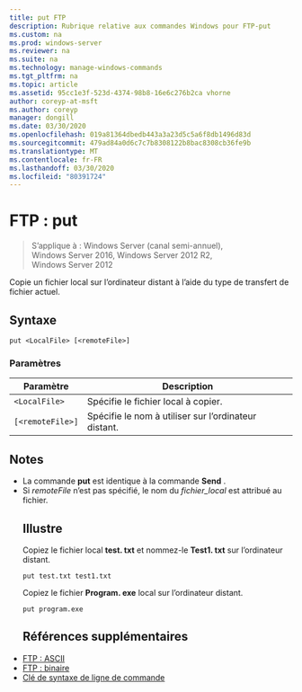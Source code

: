 ```yaml
---
title: put FTP
description: Rubrique relative aux commandes Windows pour FTP-put
ms.custom: na
ms.prod: windows-server
ms.reviewer: na
ms.suite: na
ms.technology: manage-windows-commands
ms.tgt_pltfrm: na
ms.topic: article
ms.assetid: 95cc1e3f-523d-4374-98b8-16e6c276b2ca vhorne
author: coreyp-at-msft
ms.author: coreyp
manager: dongill
ms.date: 03/30/2020
ms.openlocfilehash: 019a81364dbedb443a3a23d5c5a6f8db1496d83d
ms.sourcegitcommit: 479ad84a0d6c7c7b8308122b8bac8308cb36fe9b
ms.translationtype: MT
ms.contentlocale: fr-FR
ms.lasthandoff: 03/30/2020
ms.locfileid: "80391724"
---
```

# <a name="ftp-put"></a>FTP : put

> S’applique à : Windows Server (canal semi-annuel), Windows Server 2016, Windows Server 2012 R2, Windows Server 2012

Copie un fichier local sur l’ordinateur distant à l’aide du type de transfert de fichier actuel.
## <a name="syntax"></a>Syntaxe
```
put <LocalFile> [<remoteFile>]
```
### <a name="parameters"></a>Paramètres

|    Paramètre     |                    Description                    |
|------------------|---------------------------------------------------|
|   `<LocalFile>`  |         Spécifie le fichier local à copier.         |
| `[<remoteFile>]` | Spécifie le nom à utiliser sur l’ordinateur distant. |

## <a name="remarks"></a>Notes
- La commande **put** est identique à la commande **Send** .
- Si *remoteFile* n’est pas spécifié, le nom du *fichier_local* est attribué au fichier.
  ## <a name="examples"></a><a name="BKMK_Examples"></a>Illustre
  Copiez le fichier local **test. txt** et nommez-le **Test1. txt** sur l’ordinateur distant.
  ```
  put test.txt test1.txt
  ```
  Copiez le fichier **Program. exe** local sur l’ordinateur distant.
  ```
  put program.exe
  ```
  ## <a name="additional-references"></a>Références supplémentaires
- [FTP : ASCII](ftp-ascii.md)
- [FTP : binaire](ftp-binary.md)
- [Clé de syntaxe de ligne de commande](command-line-syntax-key.md)
